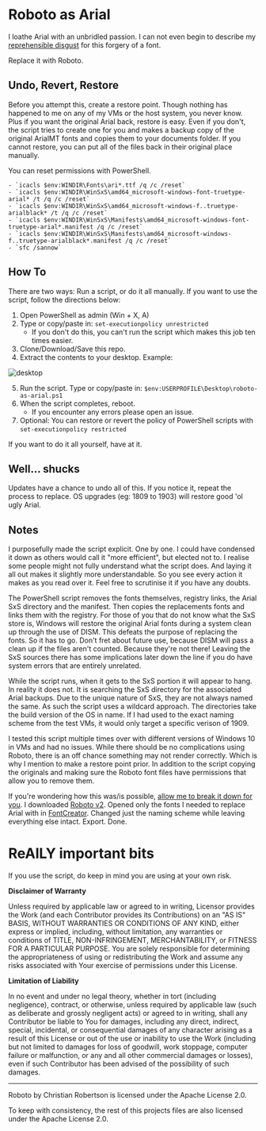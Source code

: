 # Roboto as Arial

I loathe Arial with an unbridled passion. I can not even begin to describe my [reprehensible disgust](https://www.google.com/search?q=arial+is+bad) for this forgery of a font.

Replace it with Roboto.

## Undo, Revert, Restore

Before you attempt this, create a restore point. Though nothing has happened to me on any of my VMs or the host system, you never know. Plus if you want the original Arial back, restore is easy. Even if you don't, the script tries to create one for you and makes a backup copy of the original ArialMT fonts and copies them to your documents folder. If you cannot restore, you can put all of the files back in their original place manually.

You can reset permissions with PowerShell.

    - `icacls $env:WINDIR\Fonts\ari*.ttf /q /c /reset`
    - `icacls $env:WINDIR\WinSxS\amd64_microsoft-windows-font-truetype-arial* /t /q /c /reset`
    - `icacls $env:WINDIR\WinSxS\amd64_microsoft-windows-f..truetype-arialblack* /t /q /c /reset`
    - `icacls $env:WINDIR\WinSxS\Manifests\amd64_microsoft-windows-font-truetype-arial*.manifest /q /c /reset`
    - `icacls $env:WINDIR\WinSxS\Manifests\amd64_microsoft-windows-f..truetype-arialblack*.manifest /q /c /reset`
    - `sfc /sannow`

## How To

There are two ways: Run a script, or do it all manually. If you want to use the script, follow the directions below:

1. Open PowerShell as admin (Win + X, A)
2. Type or copy/paste in: `set-executionpolicy unrestricted`
    - If you don't do this, you can't run the script which makes this job ten times easier.
3. Clone/Download/Save this repo.
4. Extract the contents to your desktop. Example:

![desktop](https://i.imgur.com/efgsOKH.png)

5. Run the script. Type or copy/paste in: `$env:USERPROFILE\Desktop\roboto-as-arial.ps1`
6. When the script completes, reboot.
    - If you encounter any errors please open an issue.
7. Optional: You can restore or revert the policy of PowerShell scripts with `set-executionpolicy restricted`

If you want to do it all yourself, have at it.

## Well... shucks

Updates have a chance to undo all of this. If you notice it, repeat the process to replace. OS upgrades (eg: 1809 to 1903) will restore good 'ol ugly Arial.

## Notes

I purposefully made the script explicit. One by one. I could have condensed it down as others would call it "more efficient", but elected not to. I realise some people might not fully understand what the script does. And laying it all out makes it slightly more understandable. So you see every action it makes as you read over it. Feel free to scrutinise it if you have any doubts.

The PowerShell script removes the fonts themselves, registry links, the Arial SxS directory and the manifest. Then copies the replacements fonts and links them with the registry. For those of you that do not know what the SxS store is, Windows will restore the original Arial fonts during a system clean up through the use of DISM. This defeats the purpose of replacing the fonts. So it has to go. Don't fret about future use, because DISM will pass a clean up if the files aren't counted. Because they're not there! Leaving the SxS sources there has some implications later down the line if you do have system errors that are entirely unrelated.

While the script runs, when it gets to the SxS portion it will appear to hang. In reality it does not. It is searching the SxS directory for the associated Arial backups. Due to the unique nature of SxS, they are not always named the same. As such the script uses a wildcard approach. The directories take the build version of the OS in name. If I had used to the exact naming scheme from the test VMs, it would only target a specific verison of 1909.

I tested this script multiple times over with different versions of Windows 10 in VMs and had no issues. While there should be no complications using Roboto, there is an off chance something may not render correctly. Which is why I mention to make a restore point prior. In addition to the script copying the originals and making sure the Roboto font files have permissions that allow you to remove them.

If you're wondering how this was/is possible, [allow me to break it down for you](https://getyarn.io/yarn-clip/75e5f36f-f484-4cc7-bc8d-d59c1cc0a4bb). I downloaded [Roboto v2](https://fonts.google.com/specimen/Roboto). Opened only the fonts I needed to replace Arial with in [FontCreator](https://www.high-logic.com/font-editor/fontcreator). Changed just the naming scheme while leaving everything else intact. Export. Done.

# ReAlLY important bits

If you use the script, do keep in mind you are using at your own risk.

__Disclaimer of Warranty__

Unless required by applicable law or agreed to in writing, Licensor provides the Work (and each Contributor provides its Contributions) on an "AS IS" BASIS, WITHOUT WARRANTIES OR CONDITIONS OF ANY KIND, either express or implied, including, without limitation, any warranties or conditions of TITLE, NON-INFRINGEMENT, MERCHANTABILITY, or FITNESS FOR A PARTICULAR PURPOSE. You are solely responsible for determining the appropriateness of using or redistributing the Work and assume any risks associated with Your exercise of permissions under this License.

__Limitation of Liability__

In no event and under no legal theory, whether in tort (including negligence), contract, or otherwise, unless required by applicable law (such as deliberate and grossly negligent acts) or agreed to in writing, shall any Contributor be liable to You for damages, including any direct, indirect, special, incidental, or consequential damages of any character arising as a result of this License or out of the use or inability to use the Work (including but not limited to damages for loss of goodwill, work stoppage, computer failure or malfunction, or any and all other commercial damages or losses), even if such Contributor has been advised of the possibility of such damages.

---

Roboto by Christian Robertson is licensed under the Apache License 2.0.

To keep with consistency, the rest of this projects files are also licensed under the Apache License 2.0.

